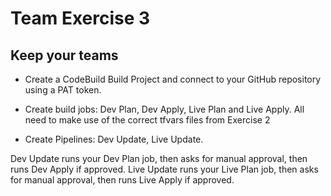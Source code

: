 # Team Exercise 3

## Keep your teams



* Create a CodeBuild Build Project and connect to your GitHub repository using a PAT token.

* Create build jobs: Dev Plan, Dev Apply, Live Plan and Live Apply. All need to make use of the correct tfvars files from Exercise 2

* Create Pipelines: Dev Update, Live Update.

Dev Update runs your Dev Plan job, then asks for manual approval, then runs Dev Apply if approved.
Live Update runs your Live Plan job, then asks for manual approval, then runs Live Apply if approved.
